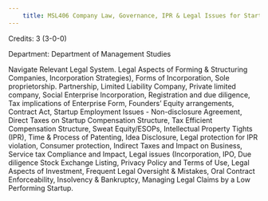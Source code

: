 ```yaml
---
    title: MSL406 Company Law, Governance, IPR & Legal Issues for Startups
---
```

Credits: 3 (3-0-0)

Department: Department of Management Studies

Navigate Relevant Legal System. Legal Aspects of Forming & Structuring Companies, Incorporation Strategies), Forms of Incorporation, Sole proprietorship. Partnership, Limited Liability Company, Private limited company, Social Enterprise Incorporation, Registration and due diligence, Tax implications of Enterprise Form, Founders’ Equity arrangements, Contract Act, Startup Employment Issues - Non-disclosure Agreement, Direct Taxes on Startup Compensation Structure, Tax Efficient Compensation Structure, Sweat Equity/ESOPs, Intellectual Property Tights (IPR), Time & Process of Patenting, Idea Disclosure, Legal protection for IPR violation, Consumer protection, Indirect Taxes and Impact on Business, Service tax Compliance and Impact, Legal issues (Incorporation, IPO, Due diligence Stock Exchange Listing, Privacy Policy and Terms of Use, Legal Aspects of Investment, Frequent Legal Oversight & Mistakes, Oral Contract Enforceability, Insolvency & Bankruptcy, Managing Legal Claims by a Low Performing Startup.